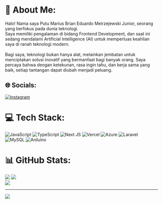 # 💫 About Me:

Halo! Nama saya Putu Marius Brian Eduardo Meirzejewski Junior, seorang yang berfokus pada dunia teknologi.<br>Saya memiliki pengalaman di bidang Frontend Development, dan saat ini sedang mendalami Artificial Intelligence (AI) untuk memperluas keahlian saya di ranah teknologi modern.<br><br>Bagi saya, teknologi bukan hanya alat, melainkan jembatan untuk menciptakan solusi inovatif yang bermanfaat bagi banyak orang. Saya percaya bahwa dengan ketekunan, rasa ingin tahu, dan kerja sama yang baik, setiap tantangan dapat diubah menjadi peluang.

## 🌐 Socials:

[![Instagram](https://img.shields.io/badge/Instagram-%23E4405F.svg?logo=Instagram&logoColor=white)](https://instagram.com/bryanmarius_)

# 💻 Tech Stack:

![JavaScript](https://img.shields.io/badge/javascript-%23323330.svg?style=for-the-badge&logo=javascript&logoColor=%23F7DF1E) ![TypeScript](https://img.shields.io/badge/typescript-%23007ACC.svg?style=for-the-badge&logo=typescript&logoColor=white) ![Next JS](https://img.shields.io/badge/Next-black?style=for-the-badge&logo=next.js&logoColor=white) ![Vercel](https://img.shields.io/badge/vercel-%23000000.svg?style=for-the-badge&logo=vercel&logoColor=white) ![Azure](https://img.shields.io/badge/azure-%230072C6.svg?style=for-the-badge&logo=microsoftazure&logoColor=white) ![Laravel](https://img.shields.io/badge/laravel-%23FF2D20.svg?style=for-the-badge&logo=laravel&logoColor=white) ![MySQL](https://img.shields.io/badge/mysql-4479A1.svg?style=for-the-badge&logo=mysql&logoColor=white) ![Arduino](https://img.shields.io/badge/-Arduino-00979D?style=for-the-badge&logo=Arduino&logoColor=white)

# 📊 GitHub Stats:

![](https://github-readme-stats.vercel.app/api?username=yuyuoookkk&theme=dracula&hide_border=false&include_all_commits=false&count_private=false)
![](https://nirzak-streak-stats.vercel.app/?user=yuyuoookkk&theme=dracula&hide_border=false)<br/>
![](https://github-readme-stats.vercel.app/api/top-langs/?username=yuyuoookkk&theme=dracula&hide_border=false&include_all_commits=false&count_private=false&layout=compact)

---

[![](https://visitcount.itsvg.in/api?id=yuyuoookkk&icon=0&color=0)](https://visitcount.itsvg.in)
